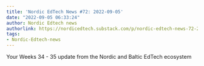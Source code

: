 ```yaml
---
title: 'Nordic EdTech News #72: 2022-09-05'
date: "2022-09-05 06:33:24"
author: Nordic Edtech news
authorlink: https://nordicedtech.substack.com/p/nordic-edtech-news-72-2022-09-05
tags:
- Nordic-Edtech-news
---
```

Your Weeks 34 - 35 update from the Nordic and Baltic EdTech ecosystem